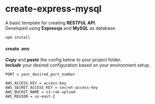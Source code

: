 # create-express-mysql

A basic template for creating **RESTFUL API**.   
Developed using **Expressjs** and **MySQL** as database.


```
npm install
```

#### create .env

***Copy*** and ***paste*** the config below to your project folder.   
***Include*** your desired configuration based on your environment setup.

```
PORT = your_desired_port_number

AWS_ACCESS_KEY = access-key
AWS_SECRET_ACCESS_KEY = secret-access-key
AWS_BUCKET_NAME = s3-rak-upload
AWS_REGION = us-east-2
```
